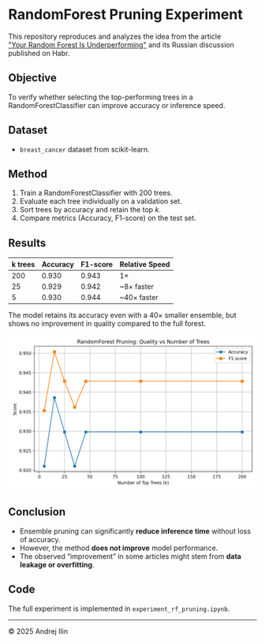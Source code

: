 # RandomForest Pruning Experiment

This repository reproduces and analyzes the idea from the article  
["Your Random Forest Is Underperforming"](https://blog.dailydoseofds.com/p/your-random-forest-is-underperforming)
and its Russian discussion published on Habr.

## Objective
To verify whether selecting the top-performing trees in a RandomForestClassifier
can improve accuracy or inference speed.

## Dataset
- `breast_cancer` dataset from scikit-learn.

## Method
1. Train a RandomForestClassifier with 200 trees.
2. Evaluate each tree individually on a validation set.
3. Sort trees by accuracy and retain the top *k*.
4. Compare metrics (Accuracy, F1-score) on the test set.

## Results

| k trees | Accuracy | F1-score | Relative Speed |
|----------|-----------|----------|----------------|
| 200 | 0.930 | 0.943 | 1× |
| 25 | 0.929 | 0.942 | ~8× faster |
| 5  | 0.930 | 0.944 | ~40× faster |

The model retains its accuracy even with a 40× smaller ensemble,
but shows no improvement in quality compared to the full forest.

![results graph](rf_pruning_results.png)

## Conclusion
- Ensemble pruning can significantly **reduce inference time** without loss of accuracy.
- However, the method **does not improve** model performance.
- The observed “improvement” in some articles might stem from **data leakage or overfitting**.

## Code
The full experiment is implemented in `experiment_rf_pruning.ipynb`.

---
© 2025 Andrej Ilin
